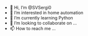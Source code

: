 - 👋 Hi, I’m @SVSergi0
- 👀 I’m interested in home automation
- 🌱 I’m currently learning Python
- 💞️ I’m looking to collaborate on ...
- 📫 How to reach me ...

<!---
SVSergi0/SVSergi0 is a ✨ special ✨ repository because its `README.md` (this file) appears on your GitHub profile.
You can click the Preview link to take a look at your changes.
--->
